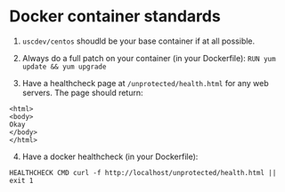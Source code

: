 # Docker container standards

1. `uscdev/centos` shoudld be your base container if at all possible.

2. Always do a full patch on your container (in your Dockerfile): `RUN yum update && yum upgrade`

3. Have a healthcheck page at `/unprotected/health.html` for any web servers. The page should return:

````
<html>
<body>
Okay
</body>
</html>
````

4. Have a docker healthcheck (in your Dockerfile):

````
HEALTHCHECK CMD curl -f http://localhost/unprotected/health.html || exit 1
````

